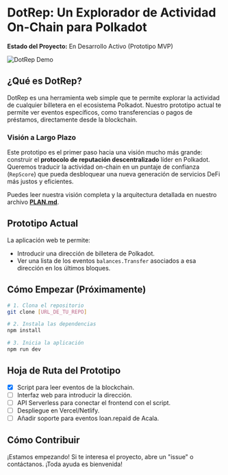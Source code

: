 # DotRep: Un Explorador de Actividad On-Chain para Polkadot

**Estado del Proyecto:**  En Desarrollo Activo (Prototipo MVP) 

![DotRep Demo](https://placehold.co/600x300/1d1f21/c2c3c4?text=Demo+de+la+App)

## ¿Qué es DotRep?

DotRep es una herramienta web simple que te permite explorar la actividad de cualquier billetera en el ecosistema Polkadot. Nuestro prototipo actual te permite ver eventos específicos, como transferencias o pagos de préstamos, directamente desde la blockchain.

### Visión a Largo Plazo 

Este prototipo es el primer paso hacia una visión mucho más grande: construir el **protocolo de reputación descentralizado** líder en Polkadot. Queremos traducir la actividad on-chain en un puntaje de confianza (`RepScore`) que pueda desbloquear una nueva generación de servicios DeFi más justos y eficientes.

Puedes leer nuestra visión completa y la arquitectura detallada en nuestro archivo **[PLAN.md](PLAN.md)**.

## Prototipo Actual

La aplicación web te permite:
* Introducir una dirección de billetera de Polkadot.
* Ver una lista de los eventos `balances.Transfer` asociados a esa dirección en los últimos bloques.

## Cómo Empezar (Próximamente)

```bash
# 1. Clona el repositorio
git clone [URL_DE_TU_REPO]

# 2. Instala las dependencias
npm install

# 3. Inicia la aplicación
npm run dev
```

## Hoja de Ruta del Prototipo

- [x] Script para leer eventos de la blockchain.
- [ ] Interfaz web para introducir la dirección.
- [ ] API Serverless para conectar el frontend con el script.
- [ ] Despliegue en Vercel/Netlify.
- [ ] Añadir soporte para eventos loan.repaid de Acala.

## Cómo Contribuir

¡Estamos empezando! Si te interesa el proyecto, abre un "issue" o contáctanos. ¡Toda ayuda es bienvenida!